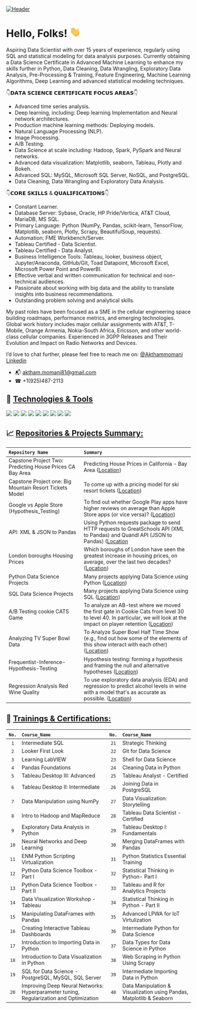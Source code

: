 
[![Header](https://user-images.githubusercontent.com/67468718/103374869-7cd35180-4a8d-11eb-8235-db9ad21d8f9b.JPG "Header")](https://linkedin.com/in/akthammomani/)

# Hello, Folks! <img src="https://raw.githubusercontent.com/akthammomani/akthammomani/master/wave.gif" width="30px">



Aspiring Data Scientist with over 15 years of experience, regularly using SQL and statistical modeling for data analysis purposes. Currently obtaining a Data Science Certificate in Advanced Machine Learning to enhance my skills further in Python, Data Cleaning, Data Wrangling, Exploratory Data Analysis, Pre-Processing & Training, Feature Engineering, Machine Learning Algorithms, Deep Learning and advanced statistical modeling techniques.

👇𝗗𝗔𝗧𝗔 𝗦𝗖𝗜𝗘𝗡𝗖𝗘 𝗖𝗘𝗥𝗧𝗜𝗙𝗜𝗖𝗔𝗧𝗘 𝗙𝗢𝗖𝗨𝗦 𝗔𝗥𝗘𝗔𝗦👇

   * Advanced time series analysis.
   * Deep learning, including: Deep learning Implementation and Neural network architectures.
   * Production machine learning methods: Deploying models.
   * Natural Language Processing (NLP).
   * Image Processing.
   * A/B Testing.
   * Data Science at scale including: Hadoop, Spark, PySpark and Neural networks.
   * Advanced data visualization: Matplotlib, seaborn, Tableau, Plotly and Bokeh.
   * Advanced SQL: MySQL, Microsoft SQL Server, NoSQL, and PostgreSQL.
   * Data Cleaning, Data Wrangling and Exploratory Data Analysis.

👇𝗖𝗢𝗥𝗘 𝗦𝗞𝗜𝗟𝗟𝗦 & 𝗤𝗨𝗔𝗟𝗜𝗙𝗜𝗖𝗔𝗧𝗜𝗢𝗡𝗦👇

  * Constant Learner.
  * Database Server: Sybase, Oracle, HP Pride/Vertica, AT&T Cloud, MariaDB, MS SQL.
  * Primary Language: Python (NumPy, Pandas, scikit-learn, TensorFlow, Matplotlib, seaborn, Plotly, Scrapy, BeautifulSoup, requests).
  * Automation: FME Workbench/Server.
  * Tableau Certified - Data Scientist.
  * Tableau Certified - Data Analyst.
  * Business Intelligence Tools: Tableau, looker, business object, Jupyter/Anaconda, GitHub/Git, Toad Datapoint, Microsoft Excel, Microsoft Power Point and PowerBI.
  * Effective verbal and written communication for technical and non-technical audiences.
  * Passionate about working with big data and the ability to translate insights into business recommendations.
  * Outstanding problem solving and analytical skills.

My past roles have been focused as a SME in the cellular engineering space building roadmaps, performance metrics, and emerging technologies. Global work history includes major cellular assignments with AT&T, T-Mobile, Orange Armenia, Nokia-South Africa, Ericsson, and other world-class cellular companies. Experienced in 3GPP Releases and Their Evolution and Impact on Radio Networks and Devices.


I’d love to chat further, please feel free to reach me on: <a href="https://linkedin.com/in/akthammomani">@Akthammomani Linkedin</a> 
* 📬 aktham.momani81@gmail.com
* ☎  +1(925)487-2113

## 🔨 <ins> Technologies & Tools<ins> 

![](https://img.shields.io/badge/Code-Python-informational?style=flat&logo=python&logoColor=white&color=2bbc8a)
![](https://img.shields.io/badge/Tools-PostgreSQL-informational?style=flat&logo=postgresql&logoColor=white&color=2bbc8a)
![](https://img.shields.io/badge/Tools-NoSQL-informational?style=flat&logo=nosql&logoColor=white&color=2bbc8a)
![](https://img.shields.io/badge/Tools-MySQL-informational?style=flat&logo=mysql&logoColor=white&color=2bbc8a)
![](https://img.shields.io/badge/Tools-MicrosoftSQLserver-informational?style=flat&logo=MicrosoftSQLserver&logoColor=white&color=2bbc8a)
![](https://img.shields.io/badge/Tools-Tableau-informational?style=flat&logo=tableau&logoColor=white&color=2bbc8a)
![](https://img.shields.io/badge/Tools-Jupyter-informational?style=flat&logo=jupyter&logoColor=white&color=2bbc8a)
![](https://img.shields.io/badge/OS-Linux-informational?style=flat&logo=linux&logoColor=white&color=2bbc8a)
![](https://img.shields.io/badge/Shell-Bash-informational?style=flat&logo=gnu-bash&logoColor=white&color=2bbc8a)

## 📈 <ins> Repositories & Projects Summary:<ins> 

| <code>Repository Name</code>  | <code>Summary</code> |
| :--- |:--- | 
| Capstone Project Two: Predicting House Prices CA Bay Area |Predicting House Prices in California - Bay Area ([Location](https://github.com/akthammomani/Predicting-House-Prices-CA-Bay-Area))|
| Capstone Project one: Big Mountain Resort Tickets Model | To come up with a pricing model for ski resort tickets ([Location](https://github.com/akthammomani/Big-Mountain-Resort-Pricing-Model)) |
| Google vs Apple Store (Hypothesis_Testing)|  To find out whether Google Play apps have higher reviews on average than Apple Store apps (or vice versa)? ([Location](https://github.com/akthammomani/Google-vs-Apple-Store-Hypothesis_Testing))|
|API: XML & JSON to Pandas| Using Python requests package to send HTTP requests to GreatSchools API (XML to Pandas) and Quandl API (JSON to Pandas) ([Location](https://github.com/akthammomani/API-XML-JSON-TO-Pandas)|
| London boroughs Housing Prices | Which boroughs of London have seen the greatest increase in housing prices, on average, over the last two decades? ([Location](https://github.com/akthammomani/London-boroughs-Housing-Prices))|
| Python Data Science Projects | Many projects applying Data Science using Python ([Location](https://github.com/akthammomani/Python-Data-Science-Projects)) |
| SQL Data Science Projects |Many projects applying Data Science using SQL ([Location](https://github.com/akthammomani/SQL-Data-Science-Projects))|
| A/B Testing cookie CATS Game | To analyze an AB-test where we moved the first gate in Cookie Cats from level 30 to level 40. In particular, we will look at the impact on player retention ([Location](https://github.com/akthammomani/AB-Testing-cookie-CATS)) |
| Analyzing TV Super Bowl Data | To Analyze Super Bowl Half Time Show (e.g.,  find out how some of the elements of this show interact with each other) ([Location](https://github.com/akthammomani/Analyzing-TV-Super-Bowl-Data)) |
| Frequentist-Inference-Hypothesis-Testing | Hypothesis testing: forming a hypothesis and framing the null and alternative hypotheses ([Location](https://github.com/akthammomani/Frequentist-Inference-Hypothesis-Testing))|
| Regression Analysis Red Wine Quality| To use exploratory data analysis (EDA) and regression to predict alcohol levels in wine with a model that's as accurate as possible. ([Location](https://github.com/akthammomani/Regression-Analysis-Red-Wine-Quality))|

## 🎯 <ins> Trainings & Certifications:<ins> 

| <code>No.</code>| <code>Course_Name</code>  |  <code>No.</code> | <code>Course_Name</code>  | 
|:---: |:--- |:---: |:--- |
|<code>1</code>|Intermediate SQL|<code>21</code>|Strategic Thinking|
|<code>2</code>|Looker First Look|<code>22</code>|Git for Data Science|
|<code>3</code>|Learning LabVIEW|<code>23</code>|Shell for Data Science|
|<code>4</code>|Pandas Foundations|<code>24</code>|Cleaning Data in Python|
|<code>5</code>|Tableau Desktop III: Advanced|<code>25</code>|Tableau Analyst - Certified|
|<code>6</code>|Tableau Desktop II: Intermediate|<code>26</code>|Joining Data in PostgreSQL|
|<code>7</code>|Data Manipulation using NumPy|<code>27</code>|Data Visualization: Storytelling|
|<code>8</code>|Intro to Hadoop and MapReduce|<code>28</code>|Tableau Data Scientist - Certified|
|<code>9</code>|Exploratory Data Analysis in Python|<code>29</code>|Tableau Desktop I: Fundamentals|
|<code>10</code>|Neural Networks and Deep Learning|<code>30</code>|Merging DataFrames with Pandas|
|<code>11</code>|ENM Python Scripting Virtualization|<code>31</code>|Python Statistics Essential Training|
|<code>12</code>|Python Data Science Toolbox - Part I|<code>32</code>|Statistical Thinking in Python- Part I|
|<code>13</code>|Python Data Science Toolbox - Part II|<code>33</code>|Tableau and R for Analytics Projects|
|<code>14</code>|Data Visualization Workshop - Tableau|<code>34</code>|Statistical Thinking in Python - Part II|
|<code>15</code>|Manipulating DataFrames with Pandas|<code>35</code>|Advanced LPWA for IoT Virtulization|
|<code>16</code>|Creating Interactive Tableau Dashboards|<code>36</code>|Intermediate Python for Data Science|
|<code>17</code>|Introduction to Importing Data in Python|<code>37</code>|Data Types for Data Science in Python|
|<code>18</code>|Introduction to Data Visualization in Python|<code>38</code>|Web Scraping in Python Using Scrapy|
|<code>19</code>|SQL for Data Science - PostgreSQL, MySQL, SQL Server|<code>39</code>|Intermediate Importing Data in Python|
|<code>20</code>|Improving Deep Neural Networks: Hyperparameter tuning, Regularization and Optimization|<code>40</code>| Data Manipulation & Visualization using Pandas, Matplotlib & Seaborn|










